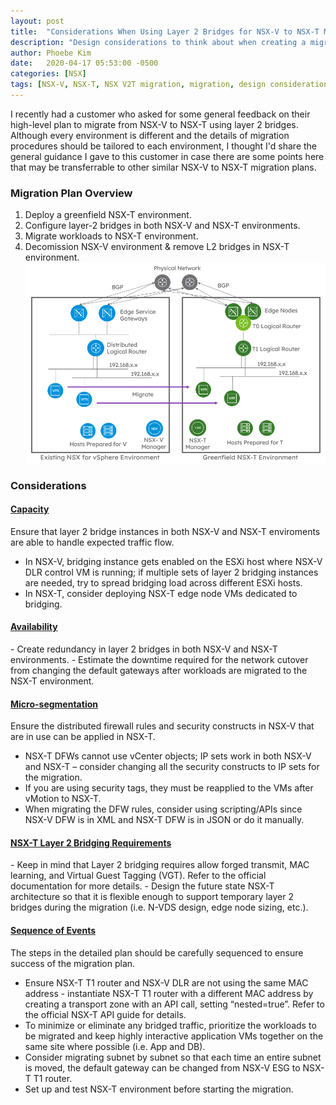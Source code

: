 ```yaml
---
layout: post
title:  "Considerations When Using Layer 2 Bridges for NSX-V to NSX-T Migration"
description: "Design considerations to think about when creating a migration path from NSX-V to NSX-T using NSX layer 2 brigdes."
author: Phoebe Kim 
date:   2020-04-17 05:53:00 -0500
categories: [NSX]
tags: [NSX-V, NSX-T, NSX V2T migration, migration, design considerations, layer 2 bridges, layer 2 bridging]
---
```


I recently had a customer who asked for some general feedback on their high-level plan to migrate from NSX-V to NSX-T using layer 2 bridges. Although every environment is different and the details of migration procedures should be tailored to each environment, I thought I'd share the general guidance I gave to this customer in case there are some points here that may be transferrable to other similar NSX-V to NSX-T migration plans. 


### Migration Plan Overview
1. Deploy a greenfield NSX-T environment.
2. Configure layer-2 bridges in both NSX-V and NSX-T environments. 
3. Migrate workloads to NSX-T environment. 
4. Decomission NSX-V environment & remove L2 bridges in NSX-T environment.
![Migration Plan Overview](/assets/images/using-l2-bridges-v2t-migration/overview.png)


### Considerations

<h4><u>Capacity</u></h4>
Ensure that layer 2 bridge instances in both NSX-V and NSX-T enviroments are able to handle expected traffic flow.

- In NSX-V, bridging instance gets enabled on the ESXi host where NSX-V DLR control VM is running; if multiple sets of layer 2 bridging instances are needed, try to spread bridging load across different ESXi hosts.
- In NSX-T, consider deploying NSX-T edge node VMs dedicated to bridging. 

<h4><u>Availability</u></h4>
- Create redundancy in layer 2 bridges in both NSX-V and NSX-T environments.
- Estimate the downtime required for the network cutover from changing the default gateways after workloads are migrated to the NSX-T environment.

<h4><u>Micro-segmentation</u></h4>
Ensure the distributed firewall rules and security constructs in NSX-V that are in use can be applied in NSX-T.

- NSX-T DFWs cannot use vCenter objects; IP sets work in both NSX-V and NSX-T – consider changing all the security constructs to IP sets for the migration.  
- If you are using security tags, they must be reapplied to the VMs after vMotion to NSX-T.
- When migrating the DFW rules, consider using scripting/APIs since NSX-V DFW is in XML and NSX-T DFW is in JSON or do it manually. 

<h4><u>NSX-T Layer 2 Bridging Requirements</u></h4>
- Keep in mind that Layer 2 bridging requires allow forged transmit, MAC learning, and Virtual Guest Tagging (VGT). Refer to the official documentation for more details.
- Design the future state NSX-T architecture so that it is flexible enough to support temporary layer 2 bridges during the migration (i.e. N-VDS design, edge node sizing, etc.). 

<h4><u>Sequence of Events</u></h4>
The steps in the detailed plan should be carefully sequenced to ensure success of the migration plan.

- Ensure NSX-T T1 router and NSX-V DLR are not using the same MAC address - instantiate NSX-T T1 router with a different MAC address by creating a transport zone with an API call, setting “nested=true”. Refer to the official NSX-T API guide for details.
- To minimize or eliminate any bridged traffic, prioritize the workloads to be migrated and keep highly interactive application VMs together on the same site where possible (i.e. App and DB).
- Consider migrating subnet by subnet so that each time an entire subnet is moved, the default gateway can be changed from NSX-V ESG to NSX-T T1 router.
- Set up and test NSX-T environment before starting the migration.
